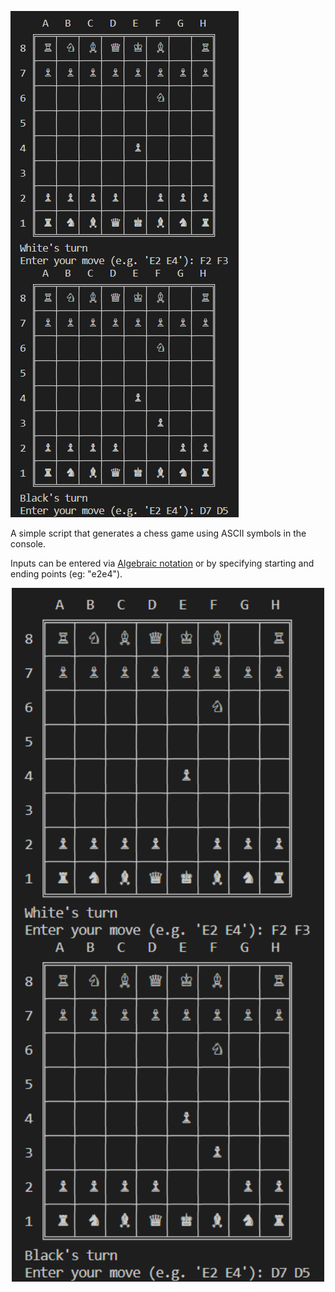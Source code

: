 
![Demo image](https://raw.githubusercontent.com/SalmanulFarisKA/Python-Projects/main/Games/Chess%20(No%20GUI)/Chess%20No%20GUI.png)

A simple script that generates a chess game using ASCII symbols in the console. 

Inputs can be entered via [Algebraic notation](https://en.wikipedia.org/wiki/Algebraic_notation_(chess)) or by specifying starting and ending points (eg: "e2e4").

<p align="center">
  <img src="https://raw.githubusercontent.com/SalmanulFarisKA/Python-Projects/main/Games/Chess%20(No%20GUI)/Chess%20No%20GUI.png" alt="Chess No GUI" width="500">
</p>

